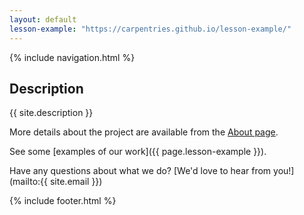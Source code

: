 ```yaml
---
layout: default
lesson-example: "https://carpentries.github.io/lesson-example/"
---
```


 {% include navigation.html %}

## Description
{{ site.description }}

More details about the project are available from the [About page](about).

See some [examples of our work]({{ page.lesson-example }}).

Have any questions about what we do? [We'd love to hear from you!](mailto:{{ site.email }})

{% include footer.html %}
